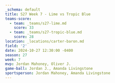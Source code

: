 ```yaml
---
_schema: default
title: S27 Week 7 - Lime vs Tropic Blue
teams-score:
  - team: _teams/s27-lime.md
    score: 33
  - team: _teams/s27-tropic-blue.md
    score: 28
location: _locations/carter-baron.md
field: '2'
date: 2024-10-27 12:30:00 -0400
season: 27
week: 7
mvp: Jordan Mahoney, Oliver J.
game-ball: Jordan J., Amanda Livingstone
sportsperson: Jordan Mahoney, Amanda Livingstone
---
```

